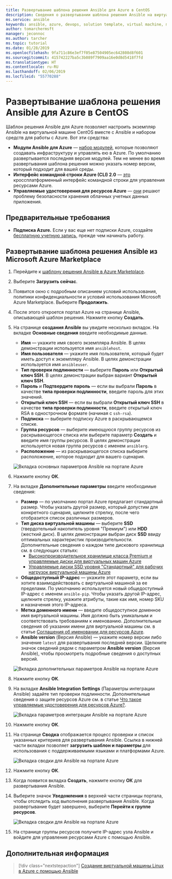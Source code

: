 ```yaml
---
title: Развертывание шаблона решения Ansible для Azure в CentOS
description: Сведения о развертывании шаблона решения Ansible на виртуальной машине CentOS, размещенной в Azure, а также об использовании средств, которые настроены для работы с Azure.
ms.service: ansible
keywords: ansible, azure, devops, solution template, virtual machine, managed identities for azure resources, centos, red hat
author: tomarchermsft
manager: jeconnoc
ms.author: tarcher
ms.topic: tutorial
ms.date: 01/28/2019
ms.openlocfilehash: 9fa711c86e3ef7f05e87504905ec642808d8f601
ms.sourcegitcommit: 415742227ba5c3b089f7909aa16e0d8d5418f7fd
ms.translationtype: HT
ms.contentlocale: ru-RU
ms.lasthandoff: 02/06/2019
ms.locfileid: "55770288"
---
```

# <a name="deploy-the-ansible-solution-template-for-azure-to-centos"></a>Развертывание шаблона решения Ansible для Azure в CentOS
Шаблон решения Ansible для Azure позволяет настроить экземпляр Ansible на виртуальной машине CentOS вместе с Ansible и набором средств для работы с Azure. Вот эти средства:

- **Модули Ansible для Azure** — [набор модулей](./ansible-matrix.md), которые позволяют создавать инфраструктуру и управлять ею в Azure. По умолчанию развертывается последняя версия модулей. Тем не менее во время развертывания шаблона решения можно указать номер версии, который подходит для вашей среды.
- **Интерфейс командной строки Azure (CLI) 2.0** — [это](/cli/azure/?view=azure-cli-latest) кроссплатформенный интерфейс командной строки для управления ресурсами Azure. 
- **Управляемые удостоверения для ресурсов Azure** — [они](/azure/active-directory/managed-identities-azure-resources/overview) решают проблему безопасности хранения облачных учетных данных приложения.

## <a name="prerequisites"></a>Предварительные требования
- **Подписка Azure.** Если у вас еще нет подписки Azure, создайте [бесплатную учетную запись](https://azure.microsoft.com/free/?ref=microsoft.com&utm_source=microsoft.com&utm_medium=docs&utm_campaign=visualstudio), прежде чем начинать работу.

## <a name="deploy-the-ansible-solution-template-from-the-azure-marketplace"></a>Развертывание шаблона решения Ansible из Microsoft Azure Marketplace

1. Перейдите к [шаблону решения Ansible в Azure Marketplace](https://azuremarketplace.microsoft.com/en-%20%20us/marketplace/apps/azure-oss.ansible?tab=Overview).

1. Выберите **Загрузить сейчас**.

1. Появится окно с подробным описанием условий использования, политики конфиденциальности и условий использования Microsoft Azure Marketplace. Выберите **Продолжить**.

1. После этого откроется портал Azure на странице Ansible, описывающей шаблон решения. Нажмите кнопку **Создать**.

1. На странице **создания Ansible** вы увидите несколько вкладок. На вкладке **Основные сведения** введите необходимые данные.

    - **Имя** — укажите имя своего экземпляра Ansible. В целях демонстрации используется имя `ansiblehost`.
    - **Имя пользователя** — укажите имя пользователя, который будет иметь доступ к экземпляру Ansible. В целях демонстрации используется имя `ansibleuser`.
    - **Тип проверки подлинности** — выберите **Пароль** или **Открытый ключ SSH**. В целях демонстрации выбран вариант **Открытый ключ SSH**.
    - **Пароль** и **Подтвердите пароль** — если вы выбрали **Пароль** в качестве **типа проверки подлинности**, введите пароль для этих значений.
    - **Открытый ключ SSH** — если вы выбрали **Открытый ключ SSH** в качестве **типа проверки подлинности**, введите открытый ключ RSA в однострочном формате (начиная с `ssh-rsa`).
    - **Подписка** — выберите подписку Azure в раскрывающемся списке.
    - **Группа ресурсов** — выберите имеющуюся группу ресурсов из раскрывающегося списка или выберите параметр **Создать** и введите имя группы ресурсов. В целях демонстрации используется новая группа ресурсов с именем `ansiblerg`.
    - **Расположение** — из раскрывающегося списка выберите расположение, которое подходит для вашего сценария.

    ![Вкладка основных параметров Ansible на портале Azure](./media/ansible-deploy-solution-template/portal-ansible-setup-tab-1.png)

1. Нажмите кнопку **ОК**.

1. На вкладке **Дополнительные параметры** введите необходимые сведения:

    - **Размер** — по умолчанию портал Azure предлагает стандартный размер. Чтобы указать другой размер, который допустим для конкретного сценария, щелкните стрелку, после чего отобразится список различных размеров.
    - **Тип диска виртуальной машины** — выберите **SSD** (твердотельный накопитель уровня "Премиум") или **HDD** (жесткий диск). В целях демонстрации выбран диск **SSD** ввиду оптимальных характеристик производительности. Дополнительные сведения о каждом типе дискового хранилища см. в следующих статьях:
        - [Высокопроизводительное хранилище класса Premium и управляемые диски для виртуальных машин Azure](/azure/virtual-machines/windows/premium-storage)
        - [Управляемые диски SSD уровня "Стандартный" для рабочих нагрузок виртуальной машины Azure](/azure/virtual-machines/windows/disks-standard-ssd)
    - **Общедоступный IP-адрес** — укажите этот параметр, если вы хотите взаимодействовать с виртуальной машиной за ее пределами. По умолчанию используется новый общедоступный IP-адрес с именем `ansible-pip`. Чтобы указать другой IP-адрес, щелкните стрелку, укажите атрибуты, такие как имя, номер SKU и назначения этого IP-адреса. 
    - **Метка доменного имени** — введите общедоступное доменное имя виртуальной машины. Имя должно быть уникальным и соответствовать требованиям к именованию. Дополнительные сведения об указании имени для виртуальной машины см. в статье [Соглашения об именовании для ресурсов Azure](/azure/architecture/best-practices/naming-conventions).
    - **Ansible version** (Версия Ansible) — укажите номер версии либо значение `latest` для развертывания последней версии. Щелкните значок сведений рядом с параметром **Ansible version** (Версия Ansible), чтобы просмотреть подробные сведения о доступных версий.

    ![Вкладка дополнительных параметров Ansible на портале Azure](./media/ansible-deploy-solution-template/portal-ansible-setup-tab-2.png)

1. Нажмите кнопку **ОК**.

1. На вкладке **Ansible Integration Settings** (Параметры интеграции Ansible) задайте тип проверки подлинности. Дополнительные сведения о защите ресурсов Azure см. в статье [Что такое управляемые удостоверения для ресурсов Azure?](/azure/active-directory/managed-identities-azure-resources/overview).

    ![Вкладка параметров интеграции Ansible на портале Azure](./media/ansible-deploy-solution-template/portal-ansible-setup-tab-3.png)

1. Нажмите кнопку **ОК**.

1. На странице **Сводка** отображается процесс проверки и список указанных критериев для развертывания Ansible. Ссылка в нижней части вкладки позволяет **загрузить шаблон и параметры** для использования с поддерживаемыми языками и платформами Azure. 

    ![Вкладка сводки для Ansible на портале Azure](./media/ansible-deploy-solution-template/portal-ansible-setup-tab-4.png)

1. Нажмите кнопку **ОК**.

1. Когда появится вкладка **Создать**, нажмите кнопку **ОК** для развертывания Ansible.

1. Выберите значок **Уведомления** в верхней части страницы портала, чтобы отследить ход выполнения развертывания Ansible. Когда развертывание будет завершено, выберите **Перейти к группе ресурсов**. 

    ![Вкладка сводки для Ansible на портале Azure](./media/ansible-deploy-solution-template/portal-ansible-setup-complete.png)

1. На странице группы ресурсов получите IP-адрес узла Ansible и войдите для управления ресурсами Azure с помощью Ansible.

## <a name="next-steps"></a>Дополнительная информация
> [!div class="nextstepaction"] 
> [Создание виртуальной машины Linux в Azure с помощью Ansible](/azure/virtual-machines/linux/ansible-create-vm)
